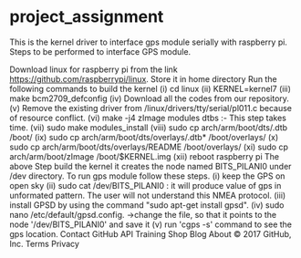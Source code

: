 # project_assignment

This is the kernel driver to interface gps module serially with raspberry pi. Steps to be performed to interface GPS module.

Download linux for raspberry pi from the link https://github.com/raspberrypi/linux. Store it in home directory
Run the following commands to build the kernel (i) cd linux (ii) KERNEL=kernel7 (iii) make bcm2709_defconfig (iv) Download all the codes from our repository. (v) Remove the existing driver from /linux/drivers/tty/serial/pl011.c because of resource conflict. (vi) make -j4 zImage modules dtbs :- This step takes time. (vii) sudo make modules_install (viii) sudo cp arch/arm/boot/dts/.dtb /boot/ (ix) sudo cp arch/arm/boot/dts/overlays/.dtb* /boot/overlays/ (x) sudo cp arch/arm/boot/dts/overlays/README /boot/overlays/ (xi) sudo cp arch/arm/boot/zImage /boot/$KERNEL.img (xii) reboot raspberry pi
The above Step build the kernel it creates the node named BITS_PILANI0 under /dev directory.
To run gps module follow these steps. (i) keep the GPS on open sky (ii) sudo cat /dev/BITS_PILANI0 : it will produce value of gps in unformated pattern. The user will not understand this NMEA protocol. (iii) install GPSD by using the command "sudo apt-get install gpsd". (iv) sudo nano /etc/default/gpsd.config. ->change the file, so that it points to the node '/dev/BITS_PILANI0' and save it (v) run 'cgps -s' command to see the gps location.
Contact GitHub API Training Shop Blog About
© 2017 GitHub, Inc. Terms Privacy 
